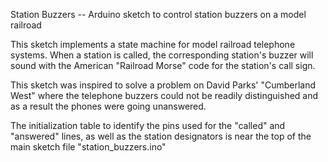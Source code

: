 Station Buzzers -- Arduino sketch to control station buzzers on a model railroad

This sketch implements a state machine for model railroad telephone systems.
When a station is called, the corresponding station's buzzer will sound with
the American "Railroad Morse" code for the station's call sign.

This sketch was inspired to solve a problem on David Parks' "Cumberland West"
where the telephone buzzers could not be readily distinguished and as a result
the phones were going unanswered.

The initialization table to identify the pins used for the "called" and
"answered" lines, as well as the station designators is near the top of the
main sketch file "station_buzzers.ino"
